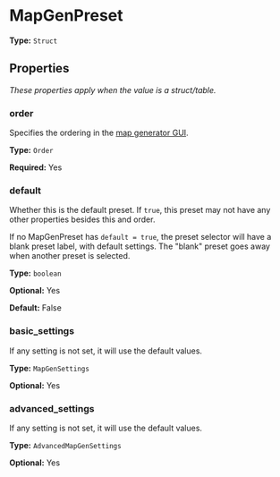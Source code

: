 # MapGenPreset

**Type:** `Struct`

## Properties

*These properties apply when the value is a struct/table.*

### order

Specifies the ordering in the [map generator GUI](https://wiki.factorio.com/Map_generator).

**Type:** `Order`

**Required:** Yes

### default

Whether this is the default preset. If `true`, this preset may not have any other properties besides this and order.

If no MapGenPreset has `default = true`, the preset selector will have a blank preset label, with default settings. The "blank" preset goes away when another preset is selected.

**Type:** `boolean`

**Optional:** Yes

**Default:** False

### basic_settings

If any setting is not set, it will use the default values.

**Type:** `MapGenSettings`

**Optional:** Yes

### advanced_settings

If any setting is not set, it will use the default values.

**Type:** `AdvancedMapGenSettings`

**Optional:** Yes

